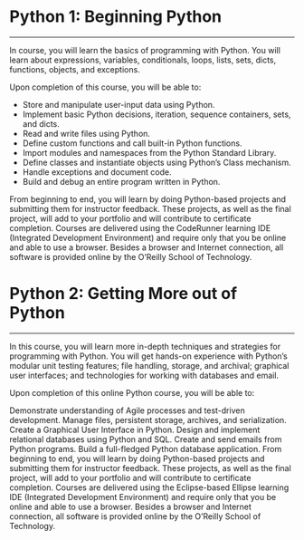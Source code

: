 # Python 1: Beginning Python
---
In course, you will learn the basics of programming with Python. You will learn about expressions, variables, conditionals, loops, lists, sets, dicts, functions, objects, and exceptions.

Upon completion of this course, you will be able to:

* Store and manipulate user-input data using Python.
* Implement basic Python decisions, iteration, sequence containers, sets, and dicts.
* Read and write files using Python.
* Define custom functions and call built-in Python functions.
* Import modules and namespaces from the Python Standard Library.
* Define classes and instantiate objects using Python’s Class mechanism.
* Handle exceptions and document code.
* Build and debug an entire program written in Python.

From beginning to end, you will learn by doing Python-based projects and submitting them for instructor feedback.  These projects, as well as the final project, will add to your portfolio and will contribute to certificate completion.  Courses are delivered using the CodeRunner learning IDE (Integrated Development Environment) and require only that you be online and able to use a browser. Besides a browser and Internet connection, all software is provided online by the O’Reilly School of Technology.

# Python 2: Getting More out of Python
---
In this course, you will learn more in-depth techniques and strategies for programming with Python. You will get hands-on experience with Python’s modular unit testing features; file handling, storage, and archival; graphical user interfaces; and technologies for working with databases and email.

Upon completion of this online Python course, you will be able to:

Demonstrate understanding of Agile processes and test-driven development.
Manage files, persistent storage, archives, and serialization.
Create a Graphical User Interface in Python.
Design and implement relational databases using Python and SQL.
Create and send emails from Python programs.
Build a full-fledged Python database application.
From beginning to end, you will learn by doing Python-based projects and submitting them for instructor feedback.  These projects, as well as the final project, will add to your portfolio and will contribute to certificate completion.  Courses are delivered using the Eclipse-based Ellipse learning IDE (Integrated Development Environment) and require only that you be online and able to use a browser. Besides a browser and Internet connection, all software is provided online by the O’Reilly School of Technology.